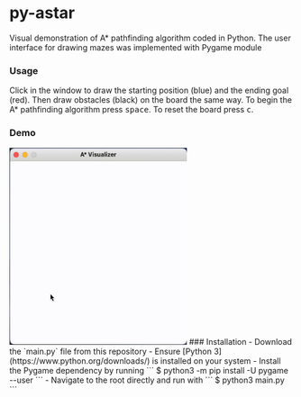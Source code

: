# py-astar
Visual demonstration of A* pathfinding algorithm coded in Python. The user interface for drawing mazes was implemented with Pygame module
### Usage
Click in the window to draw the starting position (blue) and the ending goal (red). Then draw obstacles (black) on the board the same way. To begin the A* pathfinding algorithm press <kbd>space</kbd>. To reset the board press <kbd>c</kbd>.
### Demo
<img src="/demo/demo1.gif" width="315" height="350"/>
### Installation
- Download the `main.py` file from this repository
- Ensure [Python 3](https://www.python.org/downloads/) is installed on your system
- Install the Pygame dependency by running
```
$   python3 -m pip install -U pygame --user
```
- Navigate to the root directly and run with
```
$   python3 main.py
```
